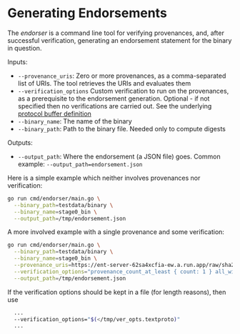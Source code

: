 # Generating Endorsements

The *endorser* is a command line tool for verifying provenances, and, after successful verification, generating an endorsement statement for the binary in question.

Inputs:
*  `--provenance_uris`: Zero or more provenances, as a comma-separated list of URIs. The tool retrieves the URIs and evaluates them
*  `--verification_options` Custom verification to run on the provenances, as a prerequisite to the endorsement generation. Optional - if not specified then no verifications are carried out. See the underlying [protocol buffer definition](../../proto/verification_options.proto)
*  `--binary_name`: The name of the binary
*  `--binary_path`: Path to the binary file. Needed only to compute digests

Outputs:
*  `--output_path`: Where the endorsement (a JSON file) goes. Common example: `--output_path=endorsement.json`

Here is a simple example which neither involves provenances nor verification:

```bash
go run cmd/endorser/main.go \
  --binary_path=testdata/binary \
  --binary_name=stage0_bin \
  --output_path=/tmp/endorsement.json
```

A more involved example with a single provenance and some verification:

```bash
go run cmd/endorser/main.go \
  --binary_path=testdata/binary \
  --binary_name=stage0_bin \
  --provenance_uris=https://ent-server-62sa4xcfia-ew.a.run.app/raw/sha2-256:94f2b47418b42dde64f678a9d348dde887bfe4deafc8b43f611240fee6cc750a \
  --verification_options="provenance_count_at_least { count: 1 } all_with_build_command {} all_with_binary_digests { formats: 'sha2-256' digests: '70a4fae8cd01e8e509f0d29efe9cf810192ad9b606fcf66fb6c4cbfee40fd951'}" \
  --output_path=/tmp/endorsement.json
```

If the verification options should be kept in a file (for length reasons), then use
```bash
  ...
  --verification_options="$(</tmp/ver_opts.textproto)"
  ...
```
